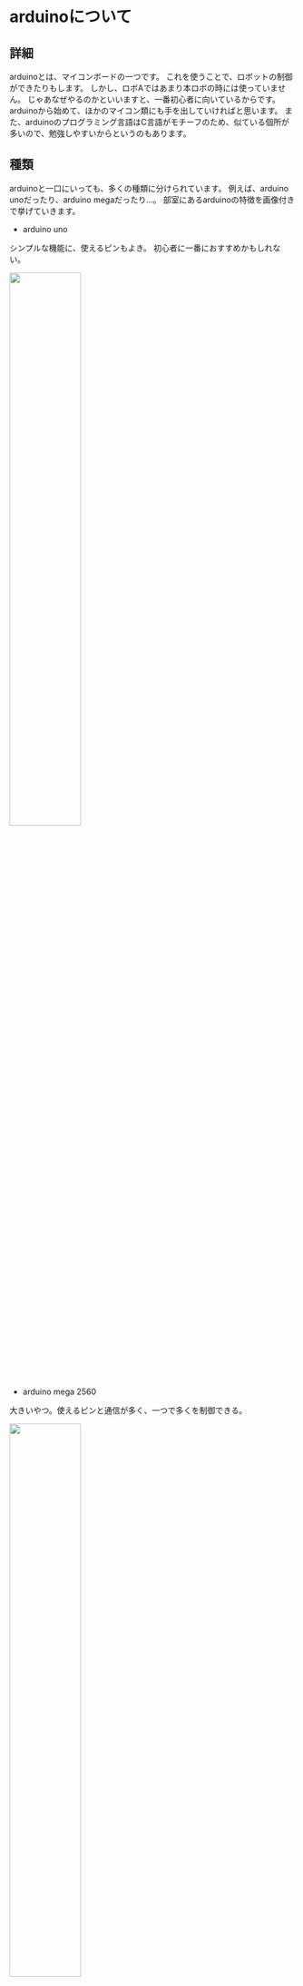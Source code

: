 # arduinoについて
## 詳細
arduinoとは、マイコンボードの一つです。
これを使うことで、ロボットの制御ができたりもします。
しかし、ロボAではあまり本ロボの時には使っていません。
じゃあなぜやるのかといいますと、一番初心者に向いているからです。
arduinoから始めて、ほかのマイコン類にも手を出していければと思います。
また、arduinoのプログラミング言語はC言語がモチーフのため、似ている個所が多いので、勉強しやすいからというのもあります。

## 種類
arduinoと一口にいっても、多くの種類に分けられています。
例えば、arduino unoだったり、arduino megaだったり...。
部室にあるarduinoの特徴を画像付きで挙げていきます。
- arduino uno

シンプルな機能に、使えるピンもよき。
初心者に一番におすすめかもしれない。

<img src="https://user-images.githubusercontent.com/110577719/222618176-06878085-5ff1-4059-acd1-d579438de4cc.png" width="50%">

- arduino mega 2560

大きいやつ。使えるピンと通信が多く、一つで多くを制御できる。

<img src="https://user-images.githubusercontent.com/110577719/222617504-1e1d4f32-0317-4253-a8c6-86d63fa7b304.png" width="50%">

- arduino nano

基本的機能は、unoと一緒。だけれど小さい。
デジタル入出力とアナログ入力の端子は、切り替えることはできない。
また、USBポートが、あまり使われなくなりつつある「Mini USB Type-B」になっている。

<img src="https://user-images.githubusercontent.com/110577719/222617763-6a80577f-638c-4575-8af2-b2ee5fa214d7.png" width="50%">

## やってみるといいこと
- Lチカ(重要)
- モーター制御
- (加速度センサー)

他にもありますが、ロボコンの勉強ならここらかなと思ってあげてみました。
arduinoの作品集を見てみると面白いかもしれません。
使用者が多い分、出ている情報も多いので。

## 必要なもの
arduinoを使う上で必要なものを挙げます。といってもそこまで多くないです。
- 書き込み用のケーブル
- arduino IDE

があれば十分だと思います。
